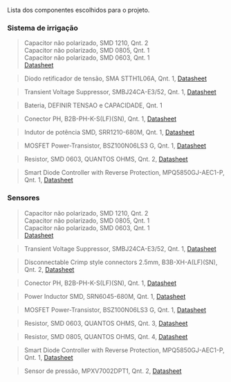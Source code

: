 Lista dos componentes escolhidos para o projeto.

### Sistema de irrigação
> Capacitor não polarizado, SMD 1210, Qnt. 2<br />
> Capacitor não polarizado, SMD 0805, Qnt. 1<br />
> Capacitor não polarizado, SMD 0603, Qnt. 1<br />
> [Datasheet](https://content.kemet.com/datasheets/KEM_C1003_C0G_SMD.pdf)

> Diodo retificador de tensão, SMA STTH1L06A, Qnt. 1, [Datasheet](https://www.mouser.com/datasheet/2/389/cd00002694-1796086.pdf)
> <br />

> Transient Voltage Suppressor, SMBJ24CA-E3/52, Qnt. 1, [Datasheet](https://www.mouser.com/datasheet/2/427/smbj-1767804.pdf)
> <br />

> Bateria, DEFINIR TENSAO e CAPACIDADE, Qnt. 1<br />

> Conector PH, B2B-PH-K-S(LF)(SN), Qnt. 1, [Datasheet](https://www.jst-mfg.com/product/pdf/eng/ePH.pdf)
> <br />

> Indutor de potência SMD, SRR1210-680M, Qnt. 1, [Datasheet](https://www.mouser.com/datasheet/2/54/srr1210-1391529.pdf)
> <br />

> MOSFET Power-Transistor, BSZ100N06LS3 G, Qnt. 1, [Datasheet](https://www.mouser.com/datasheet/2/196/Infineon_BSZ100N06LS3_G_DataSheet_v02_04_EN-1226283.pdf)
> <br />

> Resistor, SMD 0603, QUANTOS OHMS, Qnt. 2, [Datasheet](https://www.resistor.com/assets/pdf/0603std.pdf)
> <br />

> Smart Diode Controller with Reverse Protection, MPQ5850GJ-AEC1-P, Qnt. 1, [Datasheet](https://www.mouser.com/datasheet/2/277/MPQ5850GJ_AEC1-3011305.pdf)
> <br />

### Sensores
> Capacitor não polarizado, SMD 1210, Qnt. 2<br />
> Capacitor não polarizado, SMD 0805, Qnt. 1<br />
> Capacitor não polarizado, SMD 0603, Qnt. 1<br />
> [Datasheet](https://content.kemet.com/datasheets/KEM_C1003_C0G_SMD.pdf)

> Transient Voltage Suppressor, SMBJ24CA-E3/52, Qnt. 1, [Datasheet](https://www.mouser.com/datasheet/2/427/smbj-1767804.pdf)
> <br />

> Disconnectable Crimp style connectors 2.5mm, B3B-XH-A(LF)(SN), Qnt. 2, [Datasheet](https://www.jst-mfg.com/product/pdf/eng/eXH.pdf)
> <br />

> Conector PH, B2B-PH-K-S(LF)(SN), Qnt. 1, [Datasheet](https://www.jst-mfg.com/product/pdf/eng/ePH.pdf)
> <br />

> Power Inductor SMD, SRN6045-680M, Qnt. 1, [Datasheet](https://www.mouser.com/datasheet/2/54/srn6045-1391386.pdf)
> <br />

> MOSFET Power-Transistor, BSZ100N06LS3 G, Qnt. 1, [Datasheet](https://www.mouser.com/datasheet/2/196/Infineon_BSZ100N06LS3_G_DataSheet_v02_04_EN-1226283.pdf)
> <br />

> Resistor, SMD 0603, QUANTOS OHMS, Qnt. 3, [Datasheet](https://www.resistor.com/assets/pdf/0603std.pdf)
> <br />

> Resistor, SMD 0805, QUANTOS OHMS, Qnt. 4, [Datasheet](https://www.resistor.com/assets/pdf/0603std.pdf)
> <br />

> Smart Diode Controller with Reverse Protection, MPQ5850GJ-AEC1-P, Qnt. 1, [Datasheet](https://www.mouser.com/datasheet/2/277/MPQ5850GJ_AEC1-3011305.pdf)
> <br />

> Sensor de pressão, MPXV7002DPT1, Qnt. 2, [Datasheet](https://www.resistor.com/assets/pdf/0603std.pdf)
> <br />
